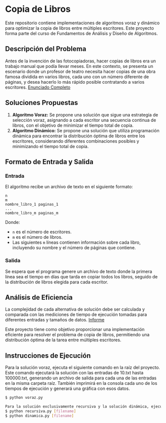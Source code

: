 # Copia de Libros

Este repositorio contiene implementaciones de algoritmos voraz y dinámico para optimizar la copia de libros entre múltiples escritores. Este proyecto forma parte del curso de Fundamentos de Análisis y Diseño de Algoritmos.

## Descripción del Problema

Antes de la invención de las fotocopiadoras, hacer copias de libros era un trabajo manual que podía llevar meses. En este contexto, se presenta un escenario donde un profesor de teatro necesita hacer copias de una obra famosa dividida en varios libros, cada uno con un número diferente de páginas, y desea hacerlo lo más rápido posible contratando a varios escritores.
[Enunciado Completo](Enunciado.pdf)

## Soluciones Propuestas

1. **Algoritmo Voraz:** Se propone una solución que sigue una estrategia de selección voraz, asignando a cada escritor una secuencia continua de libros, con el objetivo de minimizar el tiempo total de copia.
2. **Algoritmo Dinámico:** Se propone una solución que utiliza programación dinámica para encontrar la distribución óptima de libros entre los escritores, considerando diferentes combinaciones posibles y minimizando el tiempo total de copia.

## Formato de Entrada y Salida

### Entrada

El algoritmo recibe un archivo de texto en el siguiente formato:
```
n
m
nombre_libro_1 paginas_1
...
nombre_libro_m paginas_m
```
Donde:
- `n` es el número de escritores.
- `m` es el número de libros.
- Las siguientes `m` líneas contienen información sobre cada libro, incluyendo su nombre y el número de páginas que contiene.

### Salida

Se espera que el programa genere un archivo de texto donde la primera línea sea el tiempo en días que tarda en copiar todos los libros, seguido de la distribución de libros elegida para cada escritor.

## Análisis de Eficiencia

La complejidad de cada alternativa de solución debe ser calculada y comparada con las mediciones de tiempo de ejecución tomadas para diferentes entradas y tamaños de datos. [Informe](Proyecto_FADA_1741699.pdf)

Este proyecto tiene como objetivo proporcionar una implementación eficiente para resolver el problema de copia de libros, permitiendo una distribución óptima de la tarea entre múltiples escritores.


## Instrucciones de Ejecución

Para la solución voraz, ejecuta el siguiente comando en la raíz del proyecto. Este comando ejecutará la solución con las entradas de 10.txt hasta 100000.txt, generando un archivo de salida para cada una de las entradas en la misma carpeta raíz. También imprimirá en la consola cada uno de los tiempos de ejecución y generará una gráfica con esos datos.

```bash
$ python voraz.py

Para la solución exclusivamente recursiva y la solución dinámica, ejecuta el siguiente comando, que ejecutará el algoritmo para la entrada dada. Se imprimirá en consola el tiempo mínimo de la solución y el tiempo de ejecución correspondiente. Estas funciones son bastante costosas y están poco optimizadas por ahora, por lo que para entradas grandes podría tardar varios minutos (y aún no se reconstruye la solución).
$ python recursiva.py [filename]
$ python dinamica.py [filename]
